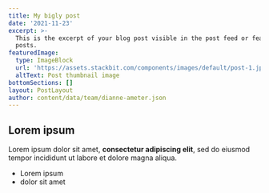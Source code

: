 ```yaml
---
title: My bigly post
date: '2021-11-23'
excerpt: >-
  This is the excerpt of your blog post visible in the post feed or featured
  posts.
featuredImage:
  type: ImageBlock
  url: 'https://assets.stackbit.com/components/images/default/post-1.jpeg'
  altText: Post thumbnail image
bottomSections: []
layout: PostLayout
author: content/data/team/dianne-ameter.json
---
```

## Lorem ipsum

Lorem ipsum dolor sit amet, **consectetur adipiscing elit**, sed do eiusmod tempor incididunt ut labore et dolore magna aliqua.

- Lorem ipsum
- dolor sit amet